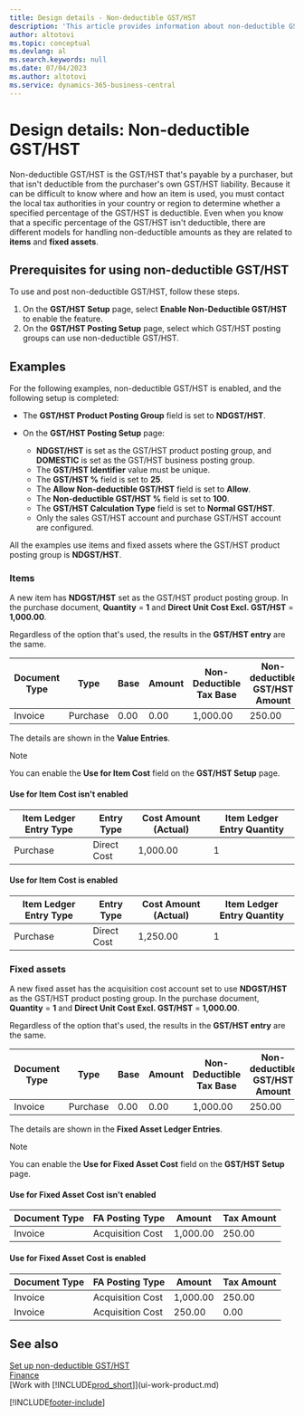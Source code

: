 ```yaml
---
title: Design details - Non-deductible GST/HST
description: 'This article provides information about non-deductible GST/HST that''s payable by a purchaser, but that isn''t deductible from the purchaser''s own GST/HST liability.'
author: altotovi
ms.topic: conceptual
ms.devlang: al
ms.search.keywords: null
ms.date: 07/04/2023
ms.author: altotovi
ms.service: dynamics-365-business-central
---
```


# Design details: Non-deductible GST/HST

Non-deductible GST/HST is the GST/HST that's payable by a purchaser, but that isn't deductible from the purchaser's own GST/HST liability. Because it can be difficult to know where and how an item is used, you must contact the local tax authorities in your country or region to determine whether a specified percentage of the GST/HST is deductible. Even when you know that a specific percentage of the GST/HST isn't deductible, there are different models for handling non-deductible amounts as they are related to **items** and **fixed assets**.

## Prerequisites for using non-deductible GST/HST

To use and post non-deductible GST/HST, follow these steps.

1. On the **GST/HST Setup** page, select **Enable Non-Deductible GST/HST** to enable the feature.
2. On the **GST/HST Posting Setup** page, select which GST/HST posting groups can use non-deductible GST/HST.

## Examples

For the following examples, non-deductible GST/HST is enabled, and the following setup is completed:

- The **GST/HST Product Posting Group** field is set to **NDGST/HST**.
- On the **GST/HST Posting Setup** page:

    - **NDGST/HST** is set as the GST/HST product posting group, and **DOMESTIC** is set as the GST/HST business posting group.
    - The **GST/HST Identifier** value must be unique.
    - The **GST/HST %** field is set to **25**.
    - The **Allow Non-deductible GST/HST** field is set to **Allow**.
    - The **Non-deductible GST/HST %** field is set to **100**.
    - The **GST/HST Calculation Type** field is set to **Normal GST/HST**.
    - Only the sales GST/HST account and purchase GST/HST account are configured.

All the examples use items and fixed assets where the GST/HST product posting group is **NDGST/HST**.

### Items

A new item has **NDGST/HST** set as the GST/HST product posting group. In the purchase document, **Quantity** = **1** and **Direct Unit Cost Excl. GST/HST** = **1,000.00**.

Regardless of the option that's used, the results in the **GST/HST entry** are the same.

| Document Type | Type | Base | Amount | Non-Deductible Tax Base | Non-deductible GST/HST Amount |
|---|---|---|---|---|---|
| Invoice | Purchase | 0.00 | 0.00 | 1,000.00 | 250.00 |

The details are shown in the **Value Entries**.

> [!NOTE]
> You can enable the **Use for Item Cost** field on the **GST/HST Setup** page.

#### Use for Item Cost isn't enabled

| Item Ledger Entry Type | Entry Type | Cost Amount (Actual) | Item Ledger Entry Quantity |
|---|---|---|---|
| Purchase | Direct Cost | 1,000.00 | 1 |

#### Use for Item Cost is enabled

| Item Ledger Entry Type | Entry Type | Cost Amount (Actual) | Item Ledger Entry Quantity |
|---|---|---|---|
| Purchase | Direct Cost | 1,250.00 | 1 |

### Fixed assets

A new fixed asset has the acquisition cost account set to use **NDGST/HST** as the GST/HST product posting group. In the purchase document, **Quantity** = **1** and **Direct Unit Cost Excl. GST/HST** = **1,000.00**.

Regardless of the option that's used, the results in the **GST/HST entry** are the same.

| Document Type | Type | Base | Amount | Non-Deductible Tax Base | Non-deductible GST/HST Amount |
|---|---|---|---|---|---|
| Invoice | Purchase | 0.00 | 0.00 | 1,000.00 | 250.00 |

The details are shown in the **Fixed Asset Ledger Entries**.

> [!NOTE]
> You can enable the **Use for Fixed Asset Cost** field on the **GST/HST Setup** page.

#### Use for Fixed Asset Cost isn't enabled

| Document Type | FA Posting Type | Amount | Tax Amount |
|---|---|---|---|
| Invoice | Acquisition Cost | 1,000.00 | 250.00 |

#### Use for Fixed Asset Cost is enabled

| Document Type | FA Posting Type | Amount | Tax Amount |
|---|---|---|---|
| Invoice | Acquisition Cost | 1,000.00 | 250.00 |
| Invoice | Acquisition Cost | 250.00 | 0.00 |

## See also 

[Set up non-deductible GST/HST](finance-setup-nondeductible-vat.md)  
[Finance](finance.md)  
[Work with [!INCLUDE[prod_short](includes/prod_short.md)]](ui-work-product.md)

[!INCLUDE[footer-include](includes/footer-banner.md)]
